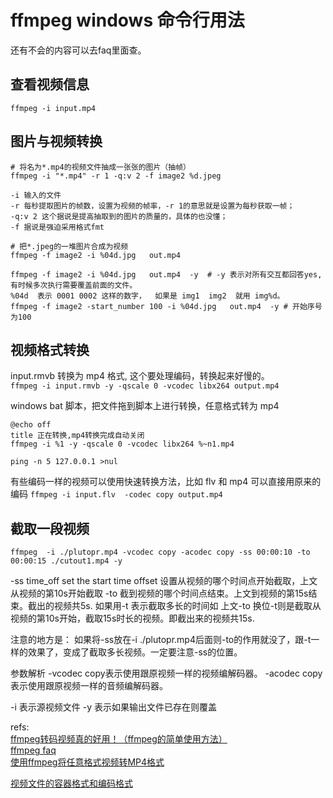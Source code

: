 # ffmpeg windows 命令行用法
还有不会的内容可以去faq里面查。  

## 查看视频信息
`ffmpeg -i input.mp4`


## 图片与视频转换
```
# 将名为*.mp4的视频文件抽成一张张的图片（抽帧）
ffmpeg -i "*.mp4" -r 1 -q:v 2 -f image2 %d.jpeg

-i 输入的文件
-r 每秒提取图片的帧数，设置为视频的帧率，-r 1的意思就是设置为每秒获取一帧； 
-q:v 2 这个据说是提高抽取到的图片的质量的，具体的也没懂； 
-f 据说是强迫采用格式fmt 

# 把*.jpeg的一堆图片合成为视频
ffmpeg -f image2 -i %04d.jpg   out.mp4

ffmpeg -f image2 -i %04d.jpg   out.mp4  -y  # -y 表示对所有交互都回答yes, 有时候多次执行需要覆盖前面的文件。
%04d  表示 0001 0002 这样的数字，  如果是 img1  img2  就用 img%d。
ffmpeg -f image2 -start_number 100 -i %04d.jpg   out.mp4  -y # 开始序号为100

```
## 视频格式转换
input.rmvb 转换为 mp4 格式, 这个要处理编码，转换起来好慢的。   
`ffmpeg -i input.rmvb -y -qscale 0 -vcodec libx264 output.mp4`

windows bat 脚本，把文件拖到脚本上进行转换，任意格式转为 mp4  
```
@echo off
title 正在转换,mp4转换完成自动关闭
ffmpeg -i %1 -y -qscale 0 -vcodec libx264 %~n1.mp4

ping -n 5 127.0.0.1 >nul
```

有些编码一样的视频可以使用快速转换方法，比如 flv 和 mp4 可以直接用原来的编码
`ffmpeg -i input.flv  -codec copy output.mp4`

## 截取一段视频
`ffmpeg  -i ./plutopr.mp4 -vcodec copy -acodec copy -ss 00:00:10 -to 00:00:15 ./cutout1.mp4 -y`

 
-ss time_off        set the start time offset 设置从视频的哪个时间点开始截取，上文从视频的第10s开始截取
-to 截到视频的哪个时间点结束。上文到视频的第15s结束。截出的视频共5s.
如果用-t 表示截取多长的时间如 上文-to 换位-t则是截取从视频的第10s开始，截取15s时长的视频。即截出来的视频共15s.
 
注意的地方是：
 如果将-ss放在-i ./plutopr.mp4后面则-to的作用就没了，跟-t一样的效果了，变成了截取多长视频。一定要注意-ss的位置。
 
参数解析
-vcodec copy表示使用跟原视频一样的视频编解码器。
-acodec copy表示使用跟原视频一样的音频编解码器。
 
-i 表示源视频文件
-y 表示如果输出文件已存在则覆盖






refs:  
[ffmpeg转码视频真的好用！（ffmpeg的简单使用方法）](https://www.jianshu.com/p/4f399b9dfb43)   
[ffmpeg faq](http://ffmpeg.org/faq.html)   
[使用ffmpeg将任意格式视频转MP4格式](https://www.cnblogs.com/passedbylove/p/7800453.html)  



[视频文件的容器格式和编码格式](https://www.jianshu.com/p/f2f82a97adb2)  